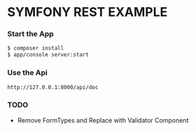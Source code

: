 SYMFONY REST EXAMPLE
========================

### Start the App

```sh
$ composer install
$ app/console server:start
```

### Use the Api
```sh
http://127.0.0.1:8000/api/doc
```

### TODO

- Remove FormTypes and Replace with Validator Component
